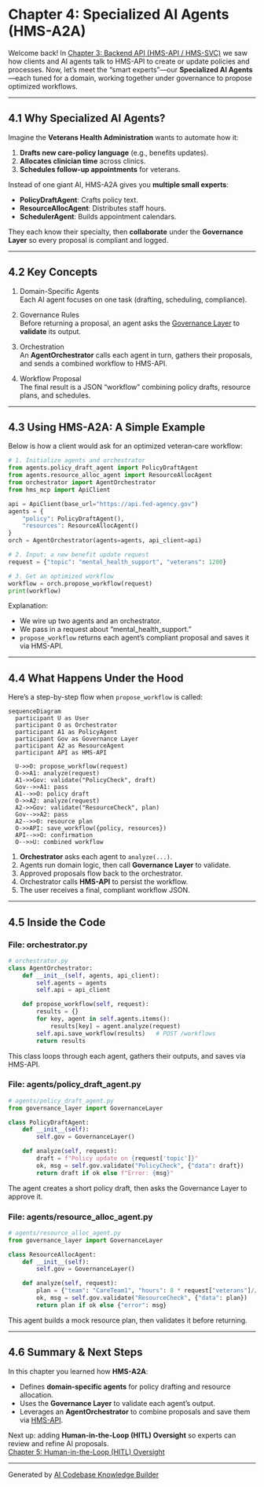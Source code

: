 # Chapter 4: Specialized AI Agents (HMS-A2A)

Welcome back! In [Chapter 3: Backend API (HMS-API / HMS-SVC)](03_backend_api__hms_api___hms_svc__.md) we saw how clients and AI agents talk to HMS-API to create or update policies and processes. Now, let’s meet the “smart experts”—our **Specialized AI Agents**—each tuned for a domain, working together under governance to propose optimized workflows.

---

## 4.1 Why Specialized AI Agents?

Imagine the **Veterans Health Administration** wants to automate how it:

1. **Drafts new care‐policy language** (e.g., benefits updates).  
2. **Allocates clinician time** across clinics.  
3. **Schedules follow-up appointments** for veterans.

Instead of one giant AI, HMS-A2A gives you **multiple small experts**:

- **PolicyDraftAgent**: Crafts policy text.  
- **ResourceAllocAgent**: Distributes staff hours.  
- **SchedulerAgent**: Builds appointment calendars.  

They each know their specialty, then **collaborate** under the **Governance Layer** so every proposal is compliant and logged.

---

## 4.2 Key Concepts

1. Domain-Specific Agents  
   Each AI agent focuses on one task (drafting, scheduling, compliance).

2. Governance Rules  
   Before returning a proposal, an agent asks the [Governance Layer](01_governance_layer_.md) to **validate** its output.

3. Orchestration  
   An **AgentOrchestrator** calls each agent in turn, gathers their proposals, and sends a combined workflow to HMS-API.

4. Workflow Proposal  
   The final result is a JSON “workflow” combining policy drafts, resource plans, and schedules.

---

## 4.3 Using HMS-A2A: A Simple Example

Below is how a client would ask for an optimized veteran‐care workflow:

```python
# 1. Initialize agents and orchestrator
from agents.policy_draft_agent import PolicyDraftAgent
from agents.resource_alloc_agent import ResourceAllocAgent
from orchestrator import AgentOrchestrator
from hms_mcp import ApiClient

api = ApiClient(base_url="https://api.fed-agency.gov")
agents = {
    "policy": PolicyDraftAgent(),
    "resources": ResourceAllocAgent()
}
orch = AgentOrchestrator(agents=agents, api_client=api)

# 2. Input: a new benefit update request
request = {"topic": "mental_health_support", "veterans": 1200}

# 3. Get an optimized workflow
workflow = orch.propose_workflow(request)
print(workflow)
```

Explanation:  
- We wire up two agents and an orchestrator.  
- We pass in a request about “mental_health_support.”  
- `propose_workflow` returns each agent’s compliant proposal and saves it via HMS-API.

---

## 4.4 What Happens Under the Hood

Here’s a step-by-step flow when `propose_workflow` is called:

```mermaid
sequenceDiagram
  participant U as User
  participant O as Orchestrator
  participant A1 as PolicyAgent
  participant Gov as Governance Layer
  participant A2 as ResourceAgent
  participant API as HMS-API

  U->>O: propose_workflow(request)
  O->>A1: analyze(request)
  A1->>Gov: validate("PolicyCheck", draft)
  Gov-->>A1: pass
  A1-->>O: policy draft
  O->>A2: analyze(request)
  A2->>Gov: validate("ResourceCheck", plan)
  Gov-->>A2: pass
  A2-->>O: resource plan
  O->>API: save_workflow({policy, resources})
  API-->>O: confirmation
  O-->>U: combined workflow
```

1. **Orchestrator** asks each agent to `analyze(...)`.  
2. Agents run domain logic, then call **Governance Layer** to validate.  
3. Approved proposals flow back to the orchestrator.  
4. Orchestrator calls **HMS-API** to persist the workflow.  
5. The user receives a final, compliant workflow JSON.

---

## 4.5 Inside the Code

### File: orchestrator.py

```python
# orchestrator.py
class AgentOrchestrator:
    def __init__(self, agents, api_client):
        self.agents = agents
        self.api = api_client

    def propose_workflow(self, request):
        results = {}
        for key, agent in self.agents.items():
            results[key] = agent.analyze(request)
        self.api.save_workflow(results)   # POST /workflows
        return results
```
This class loops through each agent, gathers their outputs, and saves via HMS-API.

### File: agents/policy_draft_agent.py

```python
# agents/policy_draft_agent.py
from governance_layer import GovernanceLayer

class PolicyDraftAgent:
    def __init__(self):
        self.gov = GovernanceLayer()

    def analyze(self, request):
        draft = f"Policy update on {request['topic']}"
        ok, msg = self.gov.validate("PolicyCheck", {"data": draft})
        return draft if ok else f"Error: {msg}"
```
The agent creates a short policy draft, then asks the Governance Layer to approve it.

### File: agents/resource_alloc_agent.py

```python
# agents/resource_alloc_agent.py
from governance_layer import GovernanceLayer

class ResourceAllocAgent:
    def __init__(self):
        self.gov = GovernanceLayer()

    def analyze(self, request):
        plan = {"team": "CareTeam1", "hours": 8 * request["veterans"]//100}
        ok, msg = self.gov.validate("ResourceCheck", {"data": plan})
        return plan if ok else {"error": msg}
```
This agent builds a mock resource plan, then validates it before returning.

---

## 4.6 Summary & Next Steps

In this chapter you learned how **HMS-A2A**:

- Defines **domain-specific agents** for policy drafting and resource allocation.  
- Uses the **Governance Layer** to validate each agent’s output.  
- Leverages an **AgentOrchestrator** to combine proposals and save them via [HMS-API](03_backend_api__hms_api___hms_svc__.md).

Next up: adding **Human-in-the-Loop (HITL) Oversight** so experts can review and refine AI proposals.  
[Chapter 5: Human-in-the-Loop (HITL) Oversight](05_human_in_the_loop__hitl__oversight_.md)

---

Generated by [AI Codebase Knowledge Builder](https://github.com/The-Pocket/Tutorial-Codebase-Knowledge)
